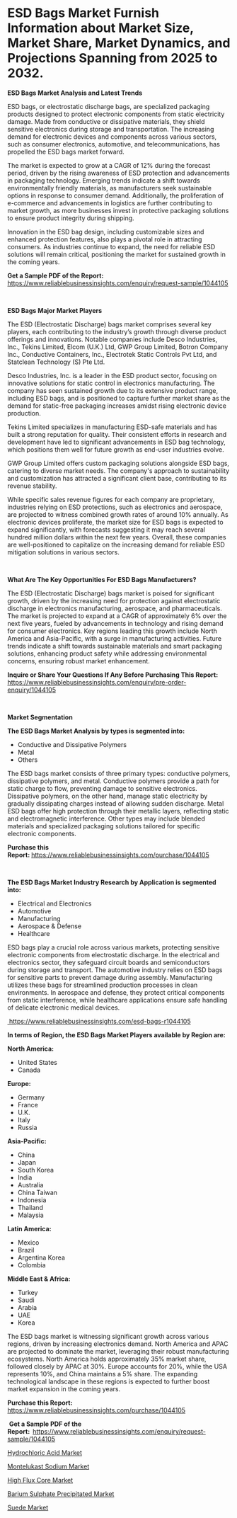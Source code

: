 <p><h1>ESD Bags Market Furnish Information about Market Size, Market Share, Market Dynamics, and Projections Spanning from 2025 to 2032.</h1></p><p><strong>ESD Bags Market Analysis and Latest Trends</strong></p>
<p><p>ESD bags, or electrostatic discharge bags, are specialized packaging products designed to protect electronic components from static electricity damage. Made from conductive or dissipative materials, they shield sensitive electronics during storage and transportation. The increasing demand for electronic devices and components across various sectors, such as consumer electronics, automotive, and telecommunications, has propelled the ESD bags market forward.</p><p>The market is expected to grow at a CAGR of 12% during the forecast period, driven by the rising awareness of ESD protection and advancements in packaging technology. Emerging trends indicate a shift towards environmentally friendly materials, as manufacturers seek sustainable options in response to consumer demand. Additionally, the proliferation of e-commerce and advancements in logistics are further contributing to market growth, as more businesses invest in protective packaging solutions to ensure product integrity during shipping.</p><p>Innovation in the ESD bag design, including customizable sizes and enhanced protection features, also plays a pivotal role in attracting consumers. As industries continue to expand, the need for reliable ESD solutions will remain critical, positioning the market for sustained growth in the coming years.</p></p>
<p><strong>Get a Sample PDF of the Report:&nbsp;</strong> <a href="https://www.reliablebusinessinsights.com/enquiry/request-sample/1044105?utm_campaign=1847&utm_medium=2&utm_source=Github&utm_content=ia&utm_term=31032025&utm_id=esd-bags">https://www.reliablebusinessinsights.com/enquiry/request-sample/1044105</a></p>
<p>&nbsp;</p>
<p><strong>ESD Bags Major Market Players</strong></p>
<p><p>The ESD (Electrostatic Discharge) bags market comprises several key players, each contributing to the industry’s growth through diverse product offerings and innovations. Notable companies include Desco Industries, Inc., Tekins Limited, Elcom (U.K.) Ltd, GWP Group Limited, Botron Company Inc., Conductive Containers, Inc., Electrotek Static Controls Pvt Ltd, and Statclean Technology (S) Pte Ltd.</p><p>Desco Industries, Inc. is a leader in the ESD product sector, focusing on innovative solutions for static control in electronics manufacturing. The company has seen sustained growth due to its extensive product range, including ESD bags, and is positioned to capture further market share as the demand for static-free packaging increases amidst rising electronic device production.</p><p>Tekins Limited specializes in manufacturing ESD-safe materials and has built a strong reputation for quality. Their consistent efforts in research and development have led to significant advancements in ESD bag technology, which positions them well for future growth as end-user industries evolve.</p><p>GWP Group Limited offers custom packaging solutions alongside ESD bags, catering to diverse market needs. The company's approach to sustainability and customization has attracted a significant client base, contributing to its revenue stability.</p><p>While specific sales revenue figures for each company are proprietary, industries relying on ESD protections, such as electronics and aerospace, are projected to witness combined growth rates of around 10% annually. As electronic devices proliferate, the market size for ESD bags is expected to expand significantly, with forecasts suggesting it may reach several hundred million dollars within the next few years. Overall, these companies are well-positioned to capitalize on the increasing demand for reliable ESD mitigation solutions in various sectors.</p></p>
<p>&nbsp;</p>
<p><strong>What Are The Key Opportunities For ESD Bags Manufacturers?</strong></p>
<p><p>The ESD (Electrostatic Discharge) bags market is poised for significant growth, driven by the increasing need for protection against electrostatic discharge in electronics manufacturing, aerospace, and pharmaceuticals. The market is projected to expand at a CAGR of approximately 6% over the next five years, fueled by advancements in technology and rising demand for consumer electronics. Key regions leading this growth include North America and Asia-Pacific, with a surge in manufacturing activities. Future trends indicate a shift towards sustainable materials and smart packaging solutions, enhancing product safety while addressing environmental concerns, ensuring robust market enhancement.</p></p>
<p><strong>Inquire or Share Your Questions If Any Before Purchasing This Report:</strong> <a href="https://www.reliablebusinessinsights.com/enquiry/pre-order-enquiry/1044105?utm_campaign=1847&utm_medium=2&utm_source=Github&utm_content=ia&utm_term=31032025&utm_id=esd-bags">https://www.reliablebusinessinsights.com/enquiry/pre-order-enquiry/1044105</a></p>
<p>&nbsp;</p>
<p><strong>Market Segmentation</strong></p>
<p><strong>The ESD Bags Market Analysis by types is segmented into:</strong></p>
<p><ul><li>Conductive and Dissipative Polymers</li><li>Metal</li><li>Others</li></ul></p>
<p><p>The ESD bags market consists of three primary types: conductive polymers, dissipative polymers, and metal. Conductive polymers provide a path for static charge to flow, preventing damage to sensitive electronics. Dissipative polymers, on the other hand, manage static electricity by gradually dissipating charges instead of allowing sudden discharge. Metal ESD bags offer high protection through their metallic layers, reflecting static and electromagnetic interference. Other types may include blended materials and specialized packaging solutions tailored for specific electronic components.</p></p>
<p><strong>Purchase this Report:&nbsp;</strong><a href="https://www.reliablebusinessinsights.com/purchase/1044105?utm_campaign=1847&utm_medium=2&utm_source=Github&utm_content=ia&utm_term=31032025&utm_id=esd-bags">https://www.reliablebusinessinsights.com/purchase/1044105</a></p>
<p>&nbsp;</p>
<p><strong>The ESD Bags Market Industry Research by Application is segmented into:</strong></p>
<p><ul><li>Electrical and Electronics</li><li>Automotive</li><li>Manufacturing</li><li>Aerospace & Defense</li><li>Healthcare</li></ul></p>
<p><p>ESD bags play a crucial role across various markets, protecting sensitive electronic components from electrostatic discharge. In the electrical and electronics sector, they safeguard circuit boards and semiconductors during storage and transport. The automotive industry relies on ESD bags for sensitive parts to prevent damage during assembly. Manufacturing utilizes these bags for streamlined production processes in clean environments. In aerospace and defense, they protect critical components from static interference, while healthcare applications ensure safe handling of delicate electronic medical devices.</p></p>
<p><a href="https://www.reliablebusinessinsights.com/esd-bags-r1044105?utm_campaign=1847&utm_medium=2&utm_source=Github&utm_content=ia&utm_term=31032025&utm_id=esd-bags">&nbsp;https://www.reliablebusinessinsights.com/esd-bags-r1044105</a></p>
<p><strong>In terms of Region, the ESD Bags Market Players available by Region are:</strong></p>
<p>
    <p> <strong> North America: </strong>
        <ul>
            <li>United States</li>
            <li>Canada</li>
        </ul>
        </p> 
    <p> <strong> Europe: </strong>
        <ul>
            <li>Germany</li>
            <li>France</li>
            <li>U.K.</li>
            <li>Italy</li>
            <li>Russia</li>
        </ul>
        </p> 
    <p> <strong> Asia-Pacific: </strong>
        <ul>
            <li>China</li>
            <li>Japan</li>
            <li>South Korea</li>
            <li>India</li>
            <li>Australia</li>
            <li>China Taiwan</li>
            <li>Indonesia</li>
            <li>Thailand</li>
            <li>Malaysia</li>
        </ul>
        </p> 
    <p> <strong> Latin America: </strong>
        <ul>
            <li>Mexico</li>
            <li>Brazil</li>
            <li>Argentina Korea</li>
            <li>Colombia</li>
        </ul>
        </p> 
    <p> <strong> Middle East & Africa: </strong>
        <ul>
            <li>Turkey</li>
            <li>Saudi</li>
            <li>Arabia</li>
            <li>UAE</li>
            <li>Korea</li>
        </ul>
    </p>
    </p>
<p><p>The ESD bags market is witnessing significant growth across various regions, driven by increasing electronics demand. North America and APAC are projected to dominate the market, leveraging their robust manufacturing ecosystems. North America holds approximately 35% market share, followed closely by APAC at 30%. Europe accounts for 20%, while the USA represents 10%, and China maintains a 5% share. The expanding technological landscape in these regions is expected to further boost market expansion in the coming years.</p></p>
<p><strong>Purchase this Report: </strong><a href="https://www.reliablebusinessinsights.com/purchase/1044105?utm_campaign=1847&utm_medium=2&utm_source=Github&utm_content=ia&utm_term=31032025&utm_id=esd-bags">https://www.reliablebusinessinsights.com/purchase/1044105</a></p>
<p>&nbsp;<strong>Get a Sample PDF of the Report:&nbsp;&nbsp;</strong><a href="https://www.reliablebusinessinsights.com/enquiry/request-sample/1044105?utm_campaign=1847&utm_medium=2&utm_source=Github&utm_content=ia&utm_term=31032025&utm_id=esd-bags">https://www.reliablebusinessinsights.com/enquiry/request-sample/1044105</a></p>
<p><strong></strong></p>
<p><p><a href="https://github.com/kitsossadien/Market-Research-Report-List-1/blob/main/hydrochloric-acid-market.md?utm_campaign=1847&utm_medium=2&utm_source=Github&utm_content=ia&utm_term=31032025&utm_id=esd-bags">Hydrochloric Acid Market</a></p><p><a href="https://github.com/edriceakeime/Market-Research-Report-List-1/blob/main/montelukast-sodium-market.md?utm_campaign=1847&utm_medium=2&utm_source=Github&utm_content=ia&utm_term=31032025&utm_id=esd-bags">Montelukast Sodium Market</a></p><p><a href="https://github.com/fungkychiman/Market-Research-Report-List-1/blob/main/high-flux-core-market.md?utm_campaign=1847&utm_medium=2&utm_source=Github&utm_content=ia&utm_term=31032025&utm_id=esd-bags">High Flux Core Market</a></p><p><a href="https://github.com/olesjaquah/Market-Research-Report-List-1/blob/main/barium-sulphate-precipitated-market.md?utm_campaign=1847&utm_medium=2&utm_source=Github&utm_content=ia&utm_term=31032025&utm_id=esd-bags">Barium Sulphate Precipitated Market</a></p><p><a href="https://github.com/seppelharjap/Market-Research-Report-List-1/blob/main/suede-market.md?utm_campaign=1847&utm_medium=2&utm_source=Github&utm_content=ia&utm_term=31032025&utm_id=esd-bags">Suede Market</a></p></p>